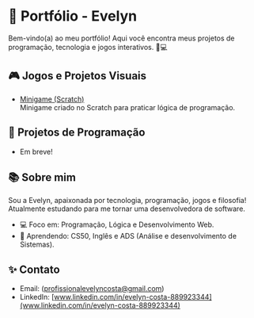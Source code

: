 
# 🌟 Portfólio - Evelyn

Bem-vindo(a) ao meu portfólio! Aqui você encontra meus projetos de programação, tecnologia e jogos interativos. 🚀💻

## 🎮 Jogos e Projetos Visuais
- [Minigame (Scratch)](https://scratch.mit.edu/projects/1116839983)  
  Minigame criado no Scratch para praticar lógica de programação.

## 🧩 Projetos de Programação
- Em breve!

## 📚 Sobre mim
Sou a Evelyn, apaixonada por tecnologia, programação, jogos e filosofia!  
Atualmente estudando para me tornar uma desenvolvedora de software.

- 💻 Foco em: Programação, Lógica e Desenvolvimento Web.
- 🎯 Aprendendo: CS50, Inglês e ADS (Análise e desenvolvimento de Sistemas).

## ✨ Contato
- Email: (profissionalevelyncosta@gmail.com)
- LinkedIn: [www.linkedin.com/in/evelyn-costa-889923344](www.linkedin.com/in/evelyn-costa-889923344) 

